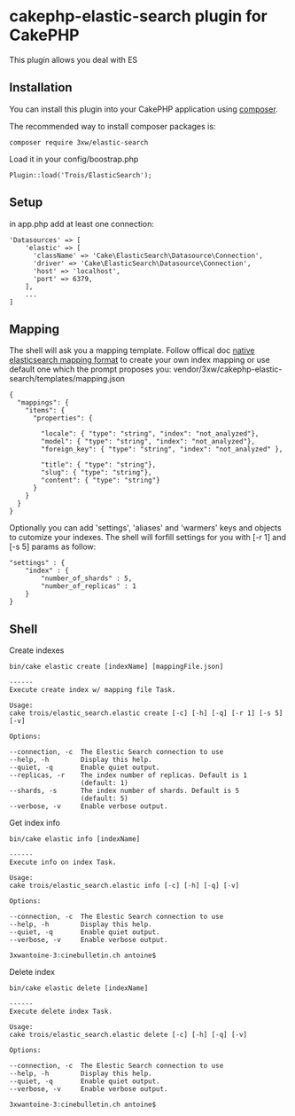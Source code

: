 # cakephp-elastic-search plugin for CakePHP
This plugin allows you deal with ES

## Installation

You can install this plugin into your CakePHP application using [composer](http://getcomposer.org).

The recommended way to install composer packages is:

	composer require 3xw/elastic-search

Load it in your config/boostrap.php

	Plugin::load('Trois/ElasticSearch');

## Setup
in app.php add at least one connection:

	'Datasources' => [
	    'elastic' => [
	      'className' => 'Cake\ElasticSearch\Datasource\Connection',
	      'driver' => 'Cake\ElasticSearch\Datasource\Connection',
	      'host' => 'localhost',
	      'port' => 6379,
	    ],
		...
	]

## Mapping
The shell will ask you a mapping template.
Follow offical doc [native elasticsearch mapping format](https://www.elastic.co/guide/en/elasticsearch/reference/1.5/mapping.html) to create your own index mapping or use default one which the prompt proposes you: vendor/3xw/cakephp-elastic-search/templates/mapping.json

	{
	  "mappings": {
	    "items": {
	      "properties": {
	
	        "locale": { "type": "string", "index": "not_analyzed"},
	        "model": { "type": "string", "index": "not_analyzed"},
	        "foreign_key": { "type": "string", "index": "not_analyzed" },
	
	        "title": { "type": "string"},
	        "slug": { "type": "string"},
	        "content": { "type": "string"}
	      }
	    }
	  }
	}

Optionally you can add 'settings', 'aliases' and 'warmers' keys and objects to cutomize your indexes. The shell will forfill settings for you with [-r 1] and [-s 5] params as follow:

	"settings" : {
	    "index" : {
		    "number_of_shards" : 5,
		    "number_of_replicas" : 1
	    }
    }

## Shell
Create indexes

	bin/cake elastic create [indexName] [mappingFile.json]
	
	------
	Execute create index w/ mapping file Task.

	Usage:
	cake trois/elastic_search.elastic create [-c] [-h] [-q] [-r 1] [-s 5] [-v]
	
	Options:
	
	--connection, -c  The Elestic Search connection to use
	--help, -h        Display this help.
	--quiet, -q       Enable quiet output.
	--replicas, -r    The index number of replicas. Default is 1
	                  (default: 1)
	--shards, -s      The index number of shards. Default is 5
	                  (default: 5)
	--verbose, -v     Enable verbose output.
	
Get index info

	bin/cake elastic info [indexName]
	
	------
	Execute info on index Task.

	Usage:
	cake trois/elastic_search.elastic info [-c] [-h] [-q] [-v]
	
	Options:
	
	--connection, -c  The Elestic Search connection to use
	--help, -h        Display this help.
	--quiet, -q       Enable quiet output.
	--verbose, -v     Enable verbose output.
	
	3xwantoine-3:cinebulletin.ch antoine$ 
	
Delete index

	bin/cake elastic delete [indexName]
	
	------
	Execute delete index Task.

	Usage:
	cake trois/elastic_search.elastic delete [-c] [-h] [-q] [-v]
	
	Options:
	
	--connection, -c  The Elestic Search connection to use
	--help, -h        Display this help.
	--quiet, -q       Enable quiet output.
	--verbose, -v     Enable verbose output.
	
	3xwantoine-3:cinebulletin.ch antoine$ 